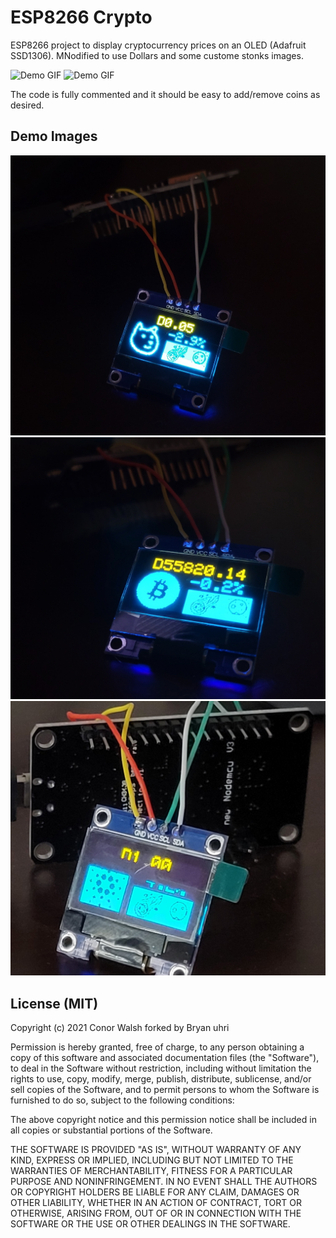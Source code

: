 # ESP8266 Crypto
ESP8266 project to display cryptocurrency prices on an OLED (Adafruit SSD1306). MNodified to use Dollars and some custome stonks images. 

![Demo GIF](/images/ex1gif.gif?raw=true "Demo GIF")
![Demo GIF](/images/ex2gif.gif?raw=true "Demo GIF")

The code is fully commented and it should be easy to add/remove coins as desired.

## Demo Images
![Demo](/images/ex1.jpg?raw=true "Demo")
![Demo](/images/ex2.jpg?raw=true "Demo")
![Demo](/images/ex3.jpg?raw=true "Demo")



## License (MIT)
Copyright (c) 2021 Conor Walsh forked by Bryan uhri

Permission is hereby granted, free of charge, to any person obtaining a copy
of this software and associated documentation files (the "Software"), to deal
in the Software without restriction, including without limitation the rights
to use, copy, modify, merge, publish, distribute, sublicense, and/or sell
copies of the Software, and to permit persons to whom the Software is
furnished to do so, subject to the following conditions:

The above copyright notice and this permission notice shall be included in all
copies or substantial portions of the Software.

THE SOFTWARE IS PROVIDED "AS IS", WITHOUT WARRANTY OF ANY KIND, EXPRESS OR
IMPLIED, INCLUDING BUT NOT LIMITED TO THE WARRANTIES OF MERCHANTABILITY,
FITNESS FOR A PARTICULAR PURPOSE AND NONINFRINGEMENT. IN NO EVENT SHALL THE
AUTHORS OR COPYRIGHT HOLDERS BE LIABLE FOR ANY CLAIM, DAMAGES OR OTHER
LIABILITY, WHETHER IN AN ACTION OF CONTRACT, TORT OR OTHERWISE, ARISING FROM,
OUT OF OR IN CONNECTION WITH THE SOFTWARE OR THE USE OR OTHER DEALINGS IN THE
SOFTWARE.
